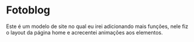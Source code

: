 # Fotoblog

Este é um modelo de site no qual eu irei adicionando mais funções, nele fiz o layout da página home e acrecentei animações aos elementos.
